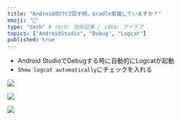 ```yaml
---
title: "Android向けCI回す時、Gradle意識していますか？"
emoji: "🔨"
type: "tech" # tech: 技術記事 / idea: アイデア
topics: ["AndroidStudio", "Debug", "Logcat"]
published: true
---
```


- Android StudioでDebugする時に自動的にLogcatが起動
- `Show logcat automatically`にチェックを入れる

![](https://storage.googleapis.com/zenn-user-upload/de949c78719c-20240615.png)

![](https://storage.googleapis.com/zenn-user-upload/fbb6f0b907c4-20240615.png)

![](https://storage.googleapis.com/zenn-user-upload/562fb0acb55e-20240615.png)

